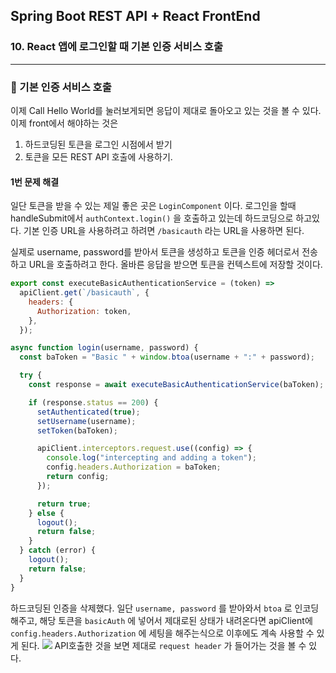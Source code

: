 ## Spring Boot REST API + React FrontEnd

### 10. React 앱에 로그인할 때 기본 인증 서비스 호출

---

### 📌 기본 인증 서비스 호출

이제 Call Hello World를 눌러보게되면 응답이 제대로 돌아오고 있는 것을 볼 수 있다.
이제 front에서 해야하는 것은

1. 하드코딩된 토큰을 로그인 시점에서 받기
2. 토큰을 모든 REST API 호출에 사용하기.

#### 1번 문제 해결

일단 토큰을 받을 수 있는 제일 좋은 곳은 `LoginComponent` 이다.
로그인을 할때 handleSubmit에서 `authContext.login()` 을 호출하고 있는데 하드코딩으로 하고있다. 기본 인증 URL을 사용하려고 하려면 `/basicauth` 라는 URL을 사용하면 된다.

실제로 username, password를 받아서 토큰을 생성하고 토큰을 인증 헤더로서 전송하고 URL을 호출하려고 한다. 올바른 응답을 받으면 토큰을 컨텍스트에 저장할 것이다.

```js
export const executeBasicAuthenticationService = (token) =>
  apiClient.get(`/basicauth`, {
    headers: {
      Authorization: token,
    },
  });

async function login(username, password) {
  const baToken = "Basic " + window.btoa(username + ":" + password);

  try {
    const response = await executeBasicAuthenticationService(baToken);

    if (response.status == 200) {
      setAuthenticated(true);
      setUsername(username);
      setToken(baToken);

      apiClient.interceptors.request.use((config) => {
        console.log("intercepting and adding a token");
        config.headers.Authorization = baToken;
        return config;
      });

      return true;
    } else {
      logout();
      return false;
    }
  } catch (error) {
    logout();
    return false;
  }
}
```

하드코딩된 인증을 삭제했다.
일단 `username, password` 를 받아와서 `btoa` 로 인코딩해주고, 해당 토큰을 `basicAuth` 에 넣어서 제대로된 상태가 내려온다면 apiClient에 `config.headers.Authorization` 에 세팅을 해주는식으로 이후에도 계속 사용할 수 있게 된다.
![](https://velog.velcdn.com/images/bibiboy/post/8f54aa7b-82d9-47e3-b09d-772877ea8a76/image.png)
API호출한 것을 보면 제대로 `request header` 가 들어가는 것을 볼 수 있다.

